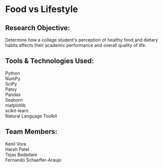 # Food vs Lifestyle

## Research Objective:

Determine how a college student's perception of healthy food and dietary habits affects their academic performance and overall quality of life.


## Tools & Technologies Used:

Python <br>
NumPy <br>
SciPy <br>
Patsy <br>
Pandas <br>
Seaborn <br>
matplotlib <br>
scikit-learn <br>
Natural Language Toolkit <br>


## Team Members:

Kenil Vora <br>
Harsh Patel <br>
Tejas Badadare <br>
Fernando Schaeffer-Araujo <br>